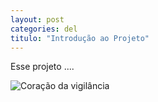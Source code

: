 ```yaml
---
layout: post
categories: del
titulo: "Introdução ao Projeto"
---
```


Esse projeto .... 

![Coração da vigilância](http://i.imgur.com/osAYisO.jpg)

